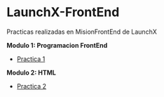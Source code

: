 # LaunchX-FrontEnd

Practicas realizadas en MisionFrontEnd de LaunchX

**Modulo 1: Programacion FrontEnd**
- [Practica 1](./Practica1-Abogabot/README.md)

**Modulo 2: HTML**
- [Practica 2](./Practica2-HTML/README.md)
